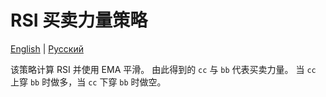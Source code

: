 # RSI 买卖力量策略
[English](README.md) | [Русский](README_ru.md)

该策略计算 RSI 并使用 EMA 平滑。
由此得到的 `cc` 与 `bb` 代表买卖力量。
当 `cc` 上穿 `bb` 时做多，当 `cc` 下穿 `bb` 时做空。
